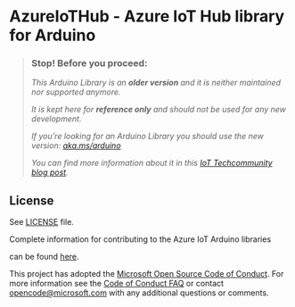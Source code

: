 # AzureIoTHub - Azure IoT Hub library for Arduino

> ### Stop! Before you proceed:
>
> _This Arduino Library is an **older version** and it is neither maintained nor supported anymore._
>
> _It is kept here for **reference only** and should not be used for any new development._
>
> _If you’re looking for an Arduino Library you should use the new version: [aka.ms/arduino](https://aka.ms/arduino)_
>
>_You can find more information about it in this [IoT Techcommunity blog post](https://techcommunity.microsoft.com/t5/internet-of-things-blog/arduino-library-for-azure-iot/ba-p/3034455)._
>
## License

See [LICENSE](LICENSE) file.


[azure-certifiedforiot]:  http://azure.com/certifiedforiot

[Microsoft-Azure-Certified-Badge]: images/Microsoft-Azure-Certified-150x150.png (Microsoft Azure Certified)

Complete information for contributing to the Azure IoT Arduino libraries

can be found [here](https://github.com/Azure/azure-iot-pal-arduino).


This project has adopted the [Microsoft Open Source Code of Conduct](https://opensource.microsoft.com/codeofconduct/). For more information see the [Code of Conduct FAQ](https://opensource.microsoft.com/codeofconduct/faq/) or contact [opencode@microsoft.com](mailto:opencode@microsoft.com) with any additional questions or comments.
